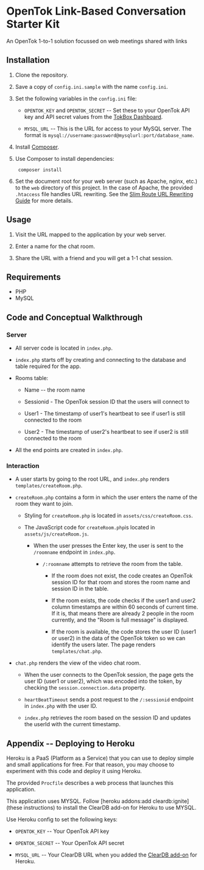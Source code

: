 # OpenTok Link-Based Conversation Starter Kit

An OpenTok 1-to-1 solution focussed on web meetings shared with links

## Installation

1. Clone the repository.

2. Save a copy of `config.ini.sample` with the name `config.ini`.

3. Set the following variables in the `config.ini` file:

   * `OPENTOK_KEY` and `OPENTOK_SECRET` -- Set these to your OpenTok API key and
     API secret values from the [TokBox Dashboard](https://dashboard.tokbox.com).

   * `MYSQL_URL` -- This is the URL for access to your MySQL server. The format is
     `mysql://username:password@mysqlurl:port/database_name`.

4. Install [Composer](https://getcomposer.org/).

5. Use Composer to install dependencies:

        composer install

6. Set the document root for your web server (such as Apache, nginx, etc.) to the `web` directory
   of this project. In the case of Apache, the provided `.htaccess` file handles URL rewriting.
   See the [Slim Route URL Rewriting Guide](http://docs.slimframework.com/#Route-URL-Rewriting)
   for more details.

## Usage

1. Visit the URL mapped to the application by your web server.

2. Enter a name for the chat room.

3. Share the URL with a friend and you will get a 1-1 chat session.

## Requirements

* PHP
* MySQL

## Code and Conceptual Walkthrough

### Server

* All server code is located in `index.php`.

* `index.php` starts off by creating and connecting to the database and table required for the app.

* Rooms table:

  * Name -- the room name

  * Sessionid - The OpenTok session ID that the users will connect to

  * User1 - The timestamp of user1's heartbeat to see if user1 is still connected to the room

  * User2 - The timestamp of user2's heartbeat to see if user2 is still connected to the room

* All the end points are created in `index.php`.

### Interaction

* A user starts by going to the root URL, and `index.php` renders `templates/createRoom.php`.

* `createRoom.php` contains a form in which the user enters the name of the room they want to join.

  * Styling for `createRoom.php` is located in `assets/css/createRoom.css`.

  * The JavaScript code for `createRoom.php`is located in `assets/js/createRoom.js`.

    * When the user presses the Enter key, the user is sent to the `/roomname` endpoint in
      `index.php`.

      * `/:roomname` attempts to retrieve the room from the table.

        * If the room does not exist, the code creates an OpenTok session ID for that room and
          stores the room name and session ID in the table.

        * If the room exists, the code checks if the user1 and user2 column timestamps are within
          60 seconds of current time. If it is, that means there are already 2 people in the room
          currently, and the "Room is full message" is displayed.

        * If the room is available, the code stores the user ID (user1 or user2) in the data of the
          OpenTok token so we can identify the users later. The page renders `templates/chat.php`.

* `chat.php` renders the view of the video chat room.

  * When the user connects to the OpenTok session, the page gets the user ID (user1 or user2), which
    was encoded into the token, by checking the `session.connection.data` property.

  * `heartBeatTimeout` sends a post request to the `/:sessionid` endpoint in `index.php` with the
     user ID.

  * `index.php` retrieves the room based on the session ID and updates the userId with the current
    timestamp.

## Appendix -- Deploying to Heroku

Heroku is a PaaS (Platform as a Service) that you can use to deploy simple and small applications
for free. For that reason, you may choose to experiment with this code and deploy it using
Heroku.

The provided `Procfile` describes a web process that launches this application.

This application uses MYSQL. Follow [heroku addons:add cleardb:ignite](these instructions) to
install the ClearDB add-on for Heroku to use MYSQL.

Use Heroku config to set the following keys:

*  `OPENTOK_KEY` -- Your OpenTok API key

*  `OPENTOK_SECRET` -- Your OpenTok API secret

*  `MYSQL_URL` -- Your ClearDB URL when you added the
   [ClearDB add-on](https://devcenter.heroku.com/articles/cleardb) for Heroku.
